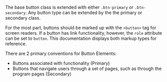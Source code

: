 The base button class is extended with either `.btn-primary` or `.btn-secondary`. Any button type can be extended by the the primary or secondary class.

For the most part, buttons should be marked up with the `<button>` tag for screen readers. If a button has link functionality, however, the `role` attribute can be set to `button`. This documentation displays both markup types for reference.

There are 2 primary conventions for Button Elements:

* Buttons associated with functionality (Primary)
* Buttons that navigate users through a set of pages, such as through the program pages (Secondary)
